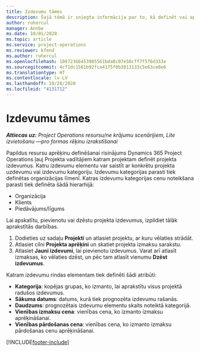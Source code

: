 ```yaml
---
title: Izdevumu tāmes
description: Šajā tēmā ir sniegta informācija par to, kā definēt vai aprēķināt projekta izdevumus.
author: ruhercul
manager: Annbe
ms.date: 10/01/2020
ms.topic: article
ms.service: project-operations
ms.reviewer: kfend
ms.author: ruhercul
ms.openlocfilehash: 10872366453985561bda0c07e50cff7f5f6d333e
ms.sourcegitcommit: 4cf1dc1561b92fca4175f0b3813133c5e63ce8e6
ms.translationtype: HT
ms.contentlocale: lv-LV
ms.lasthandoff: 10/28/2020
ms.locfileid: "4131712"
---
```

# <a name="expense-estimates"></a>Izdevumu tāmes
_**Attiecas uz:** Project Operations resursu/ne krājumu scenārijiem, Lite izvietošanu —pro formas rēķinu izrakstīšanai_

Papildus resursu aprēķinu definēšanai risinājums Dynamics 365 Project Operations ļauj Projekta vadītājiem katram projektam definēt projekta izdevumus. Katru izdevumu elementu var saistīt ar konkrētu projekta uzdevumu vai izdevumu kategoriju. Izdevumu kategorijas parasti tiek definētas organizācijas līmenī. Katras izdevumu kategorijas cenu noteikšana parasti tiek definēta šādā hierarhijā:

- Organizācija
- Klients
- Piedāvājums/līgums

Lai apskatītu, pievienotu vai dzēstu projekta izdevumus, izpildiet tālāk aprakstītās darbības.

1. Dodieties uz sadaļu **Projekti** un atlasiet projektu, ar kuru vēlaties strādāt.
2. Atlasiet cilni **Projekta aprēķini** un skatiet projekta izmaksu sarakstu.
3. Atlasiet **Jauni izdevumi**, lai pievienotu izdevumus. Varat arī atlasīt izmaksas, ko vēlaties dzēst, un pēc tam atlasīt vienumu **Dzēst izdevumus**.

Katram izdevumu rindas elementam tiek definēti šādi atribūti:

- **Kategorija**: kopējas grupas, ko izmanto, lai aprakstītu visus projektā radušos izdevumus.
- **Sākuma datums**: datums, kurā tiek prognozēta izdevumu rašanās.
- **Daudzums**: prognozētais izdevumu elementu skaits noteiktā kategorijā.
- **Vienības izmaksu cena**: vienības cena, ko izmanto izmaksu aprēķināšanai.
- **Vienības pārdošanas cena**: vienības cena, ko izmanto izmaksu pārdošanas cenu aprēķināšanai.



[!INCLUDE[footer-include](../includes/footer-banner.md)]
